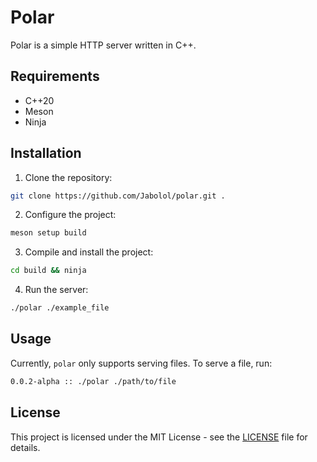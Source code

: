 # Polar

Polar is a simple HTTP server written in C++.

## Requirements

- C++20
- Meson
- Ninja

## Installation

1. Clone the repository:

```sh
git clone https://github.com/Jabolol/polar.git .
```

2. Configure the project:

```sh
meson setup build
```

3. Compile and install the project:

```sh
cd build && ninja
```

4. Run the server:

```sh
./polar ./example_file
```

## Usage

Currently, `polar` only supports serving files. To serve a file, run:

```sh
0.0.2-alpha :: ./polar ./path/to/file
```

## License

This project is licensed under the MIT License - see the [LICENSE](LICENSE) file
for details.
